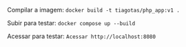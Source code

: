 Compilar a imagem:
 `docker build -t tiagotas/php_app:v1 .`

 Subir para testar:
`docker compose up --build`

Acessar para testar:
`Acessar http://localhost:8080`